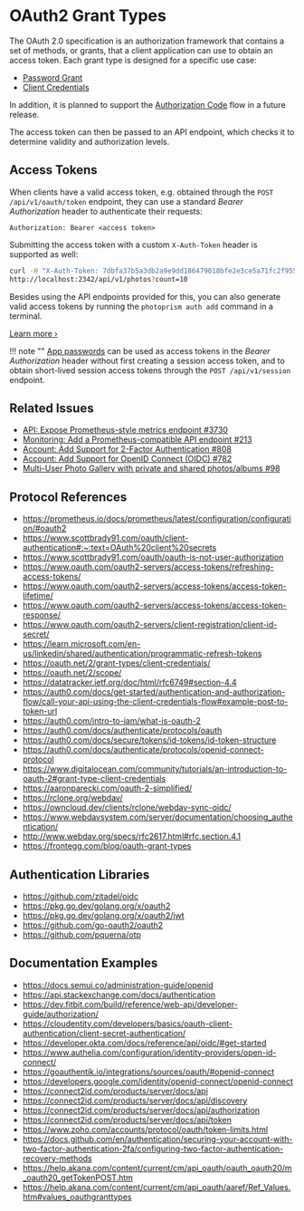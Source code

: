 # OAuth2 Grant Types

The OAuth 2.0 specification is an authorization framework that contains a set of methods, or grants, that a client application can use to obtain an access token. Each grant type is designed for a specific use case:

- [Password Grant](auth.md#app-passwords)
- [Client Credentials](auth.md#client-credentials)

In addition, it is planned to support the [Authorization Code](https://www.oauth.com/oauth2-servers/access-tokens/authorization-code-request/) flow in a future release.

The access token can then be passed to an API endpoint, which checks it to determine validity and authorization levels.

## Access Tokens

When clients have a valid access token, e.g. obtained through the `POST /api/v1/oauth/token` endpoint, they can use a standard *Bearer Authorization* header to authenticate their requests:

```
Authorization: Bearer <access token>
```

Submitting the access token with a custom `X-Auth-Token` header is supported as well:

```bash
curl -H "X-Auth-Token: 7dbfa37b5a3db2a9e9dd186479018bfe2e3ce5a71fc2f955" \
http://localhost:2342/api/v1/photos?count=10
```

Besides using the API endpoints provided for this, you can also generate valid access tokens by running the `photoprism auth add` command in a terminal.

[Learn more ›](auth.md)

!!! note ""
    [App passwords](../../user-guide/settings/account.md#apps-and-devices) can be used as access tokens in the *Bearer Authorization* header without first creating a session access token, and to obtain short-lived session access tokens through the `POST /api/v1/session` endpoint.

## Related Issues

- [API: Expose Prometheus-style metrics endpoint #3730](https://github.com/photoprism/photoprism/pull/3730)
- [Monitoring: Add a Prometheus-compatible API endpoint #213](https://github.com/photoprism/photoprism/issues/213)
- [Account: Add Support for 2-Factor Authentication #808](https://github.com/photoprism/photoprism/issues/808)
- [Account: Add Support for OpenID Connect (OIDC) #782](https://github.com/photoprism/photoprism/issues/782)
- [Multi-User Photo Gallery with private and shared photos/albums #98](https://github.com/photoprism/photoprism/issues/98)

## Protocol References

- https://prometheus.io/docs/prometheus/latest/configuration/configuration/#oauth2
- https://www.scottbrady91.com/oauth/client-authentication#:~:text=OAuth%20client%20secrets
- https://www.scottbrady91.com/oauth/oauth-is-not-user-authorization
- https://www.oauth.com/oauth2-servers/access-tokens/refreshing-access-tokens/
- https://www.oauth.com/oauth2-servers/access-tokens/access-token-lifetime/
- https://www.oauth.com/oauth2-servers/access-tokens/access-token-response/ 
- https://www.oauth.com/oauth2-servers/client-registration/client-id-secret/
- https://learn.microsoft.com/en-us/linkedin/shared/authentication/programmatic-refresh-tokens
- https://oauth.net/2/grant-types/client-credentials/
- https://oauth.net/2/scope/
- https://datatracker.ietf.org/doc/html/rfc6749#section-4.4
- https://auth0.com/docs/get-started/authentication-and-authorization-flow/call-your-api-using-the-client-credentials-flow#example-post-to-token-url
- https://auth0.com/intro-to-iam/what-is-oauth-2
- https://auth0.com/docs/authenticate/protocols/oauth
- https://auth0.com/docs/secure/tokens/id-tokens/id-token-structure
- https://auth0.com/docs/authenticate/protocols/openid-connect-protocol
- https://www.digitalocean.com/community/tutorials/an-introduction-to-oauth-2#grant-type-client-credentials
- https://aaronparecki.com/oauth-2-simplified/
- https://rclone.org/webdav/
- https://owncloud.dev/clients/rclone/webdav-sync-oidc/
- https://www.webdavsystem.com/server/documentation/choosing_authentication/
- http://www.webdav.org/specs/rfc2617.html#rfc.section.4.1
- https://frontegg.com/blog/oauth-grant-types

## Authentication Libraries

- https://github.com/zitadel/oidc
- https://pkg.go.dev/golang.org/x/oauth2
- https://pkg.go.dev/golang.org/x/oauth2/jwt
- https://github.com/go-oauth2/oauth2
- https://github.com/pquerna/otp

## Documentation Examples

- https://docs.semui.co/administration-guide/openid
- https://api.stackexchange.com/docs/authentication
- https://dev.fitbit.com/build/reference/web-api/developer-guide/authorization/
- https://cloudentity.com/developers/basics/oauth-client-authentication/client-secret-authentication/
- https://developer.okta.com/docs/reference/api/oidc/#get-started
- https://www.authelia.com/configuration/identity-providers/open-id-connect/
- https://goauthentik.io/integrations/sources/oauth/#openid-connect
- https://developers.google.com/identity/openid-connect/openid-connect
- https://connect2id.com/products/server/docs/api
- https://connect2id.com/products/server/docs/api/discovery
- https://connect2id.com/products/server/docs/api/authorization
- https://connect2id.com/products/server/docs/api/token
- https://www.zoho.com/accounts/protocol/oauth/token-limits.html
- https://docs.github.com/en/authentication/securing-your-account-with-two-factor-authentication-2fa/configuring-two-factor-authentication-recovery-methods
- https://help.akana.com/content/current/cm/api_oauth/oauth_oauth20/m_oauth20_getTokenPOST.htm
- https://help.akana.com/content/current/cm/api_oauth/aaref/Ref_Values.htm#values_oauthgranttypes
